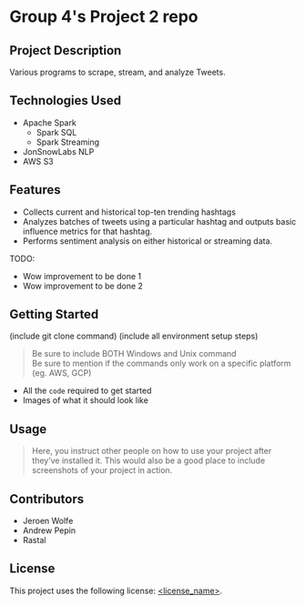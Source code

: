 # Group 4's Project 2 repo

## Project Description

Various programs to scrape, stream, and analyze Tweets.

## Technologies Used

* Apache Spark
  * Spark SQL	
  * Spark Streaming
* JonSnowLabs NLP
* AWS S3

## Features

* Collects current and historical top-ten trending hashtags 
* Analyzes batches of tweets using a particular hashtag and outputs basic influence metrics for that hashtag.
* Performs sentiment analysis on either historical or streaming data.

TODO:
* Wow improvement to be done 1
* Wow improvement to be done 2

## Getting Started
   
(include git clone command)
(include all environment setup steps)

> Be sure to include BOTH Windows and Unix command  
> Be sure to mention if the commands only work on a specific platform (eg. AWS, GCP)

- All the `code` required to get started
- Images of what it should look like

## Usage

> Here, you instruct other people on how to use your project after they’ve installed it. This would also be a good place to include screenshots of your project in action.

## Contributors

* Jeroen Wolfe
* Andrew Pepin
* Rastal

## License

This project uses the following license: [<license_name>](<link>).

